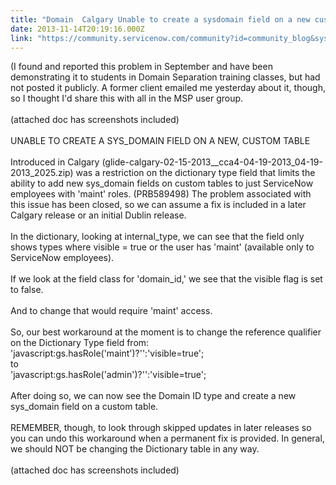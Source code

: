 ```yaml
---
title: "Domain  Calgary Unable to create a sysdomain field on a new custom table"
date: 2013-11-14T20:19:16.000Z
link: "https://community.servicenow.com/community?id=community_blog&sys_id=bbed222ddbd0dbc01dcaf3231f9619ff"
---
```

<p>(I found and reported this problem in September and have been demonstrating it to students in Domain Separation training classes, but had not posted it publicly. A former client emailed me yesterday about it, though, so I thought I'd share this with all in the MSP user group.<br /><br />(attached doc has screenshots included)<br /><br />UNABLE TO CREATE A SYS_DOMAIN FIELD ON A NEW, CUSTOM TABLE<br /><br />Introduced in Calgary (glide-calgary-02-15-2013__cca4-04-19-2013_04-19-2013_2025.zip) was a restriction on the dictionary type field that limits the ability to add new sys_domain fields on custom tables to just ServiceNow employees with 'maint' roles. (PRB589498) The problem associated with this issue has been closed, so we can assume a fix is included in a later Calgary release or an initial Dublin release. <br /><br />In the dictionary, looking at internal_type, we can see that the field only shows types where visible = true or the user has 'maint' (available only to ServiceNow employees). <br /> <br />If we look at the field class for 'domain_id,' we see that the visible flag is set to false. <br /> <br />And to change that would require 'maint' access.<br /> <br />So, our best workaround at the moment is to change the reference qualifier on the Dictionary Type field from:<br />'javascript:gs.hasRole('maint')?'':'visible=true';<br />to <br />'javascript:gs.hasRole('admin')?'':'visible=true';<br /> <br />After doing so, we can now see the Domain ID type and create a new sys_domain field on a custom table.<br /> <br />REMEMBER, though, to look through skipped updates in later releases so you can undo this workaround when a permanent fix is provided. In general, we should NOT be changing the Dictionary table in any way.<br /><br />(attached doc has screenshots included)</p>